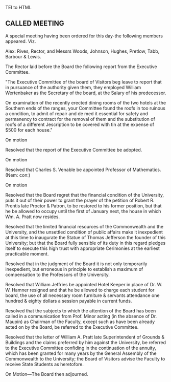  TEI to HTML

CALLED MEETING
--------------

A special meeting having been ordered for this day-the following members appeared. Viz.

Alex: Rives, Rector, and Messrs Woods, Johnson, Hughes, Pretlow, Tabb, Barbour & Lewis.

The Rector laid before the Board the following report from the Executive Committee.

"The Executive Committee of the board of Visitors beg leave to report that in pursuance of the authority given them, they employed William Wertenbaker as the Secretary of the board, at the Salary of his predecessor.

On examination of the recently erected dining rooms of the two hotels at the Southern ends of the ranges, your Committee found the roofs in too ruinous a condition, to admit of repair and de med it essential for safety and permanency to contract for the removal of them and the substitution of roofs of a different Jescription to be covered with tin at the expense of $500 for each house."

On motion

Resolved that the report of the Executive Committee be adopted.

On motion

Resolved that Charles S. Venable be appointed Professor of Mathematics. (Nem: con:)

On motion

Resolved that the Board regret that the financial condition of the University, puts it out of their power to grant the prayer of the petition of Robert R. Prentis late Proctor & Patron, to be restored to his former position, but that he be allowed to occupy until the first of January next, the house in which Wm. A. Pratt now resides.

Resolved that the limited financial resources of the Commonwealth and the University, and the unsettled condition of public affairs make it inexpedient at this time to inaugurate the Statue of Thomas Jefferson the founder of this University; but that the Board fully sensible of its duty in this regard pledges itself to execute this high trust with appropriate Cerimonies at the earliest practicable moment.

Resolved that in the judgment of the Board it is not only temporarily inexpedient, but erroneous in principle to establish a maximum of compensation to the Professors of the University.

Resolved that William Jeffries be appointed Hotel Keeper in place of Dr. W. W. Hamner resigned and that he be allowed to charge each student for board, the use of all necessary room furniture & servants attendance one hundred & eighty dollars a session payable in current funds.

Resolved that the subjects to which the attention of the Board has been called in a communication from Prof. Minor acting (in the absence of Dr. Maupin) as Chairman of the Faculty, except such as have been already acted on by the Board, be referred to the Executive Committee.

Resolved that the letter of William A. Pratt late Superintendent of Grounds & Buildings and the claims preferred by him against the University, be referred to the Executive Committee confiding in the continuation of the annuity, which has been granted for many years by the General Assembly of the Commonwealth to the University; the Board of Visitors advise the Faculty to receive State Students as heretofore.

On Motion—The Board then adjourned.
